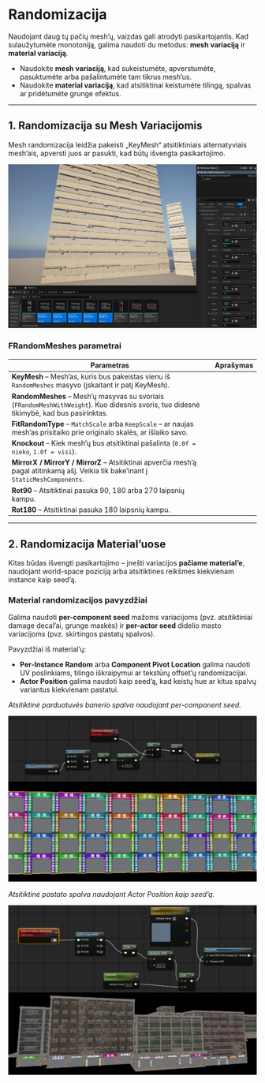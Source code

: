 ﻿# Randomizacija

Naudojant daug tų pačių mesh’ų, vaizdas gali atrodyti pasikartojantis. Kad sulaužytumėte monotoniją, galima naudoti du metodus: **mesh variaciją** ir **material variaciją**.

- Naudokite **mesh variaciją**, kad sukeistumėte, apverstumėte, pasuktumėte arba pašalintumėte tam tikrus mesh’us.  
- Naudokite **material variaciją**, kad atsitiktinai keistumėte tilingą, spalvas ar pridėtumėte grunge efektus.  

---

## 1. Randomizacija su Mesh Variacijomis

Mesh randomizacija leidžia pakeisti „KeyMesh“ atsitiktiniais alternatyviais mesh’ais, apversti juos ar pasukti, kad būtų išvengta pasikartojimo.

![img](assets/mesh-randomization.jpg)  

### FRandomMeshes parametrai

| Parametras | Aprašymas |
|------------|-----------|
| **KeyMesh** – Mesh’as, kuris bus pakeistas vienu iš `RandomMeshes` masyvo (įskaitant ir patį KeyMesh). |
| **RandomMeshes** – Mesh’ų masyvas su svoriais (`FRandomMeshWithWeight`). Kuo didesnis svoris, tuo didesnė tikimybė, kad bus pasirinktas. |
| **FitRandomType** – `MatchScale` arba `KeepScale` – ar naujas mesh’as prisitaiko prie originalo skalės, ar išlaiko savo. |
| **Knockout** – Kiek mesh’ų bus atsitiktinai pašalinta (`0.0f = nieko`, `1.0f = visi`). |
| **MirrorX / MirrorY / MirrorZ** – Atsitiktinai apverčia mesh’ą pagal atitinkamą ašį. Veikia tik bake’inant į `StaticMeshComponents`. |
| **Rot90** – Atsitiktinai pasuka 90, 180 arba 270 laipsnių kampu. |
| **Rot180** – Atsitiktinai pasuka 180 laipsnių kampu. |

---

## 2. Randomizacija Material’uose

Kitas būdas išvengti pasikartojimo – įnešti variacijos **pačiame material’e**, naudojant world-space poziciją arba atsitiktines reikšmes kiekvienam instance kaip seed’ą.

### Material randomizacijos pavyzdžiai

Galima naudoti **per-component seed** mažoms variacijoms (pvz. atsitiktiniai damage decal’ai, grunge maskės) ir **per-actor seed** didelio masto variacijoms (pvz. skirtingos pastatų spalvos).  

Pavyzdžiai iš material’ų:

- **Per-Instance Random** arba **Component Pivot Location** galima naudoti UV poslinkiams, tilingo iškraipymui ar tekstūrų offset’ų randomizacijai.  
- **Actor Position** galima naudoti kaip seed’ą, kad keistų hue ar kitus spalvų variantus kiekvienam pastatui.  

*Atsitiktinė parduotuvės banerio spalva naudojant per-component seed.*

![img](assets/per-component-seed.jpg)  

*Atsitiktinė pastato spalva naudojant Actor Position kaip seed’ą.*

![img](assets/per-actor-seed.jpg)  
